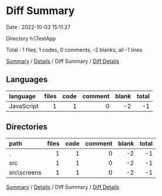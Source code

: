 # Diff Summary

Date : 2022-10-03 15:11:27

Directory h:\\TestApp

Total : 1 files,  1 codes, 0 comments, -2 blanks, all -1 lines

[Summary](results.md) / [Details](details.md) / Diff Summary / [Diff Details](diff-details.md)

## Languages
| language | files | code | comment | blank | total |
| :--- | ---: | ---: | ---: | ---: | ---: |
| JavaScript | 1 | 1 | 0 | -2 | -1 |

## Directories
| path | files | code | comment | blank | total |
| :--- | ---: | ---: | ---: | ---: | ---: |
| . | 1 | 1 | 0 | -2 | -1 |
| src | 1 | 1 | 0 | -2 | -1 |
| src\\screens | 1 | 1 | 0 | -2 | -1 |

[Summary](results.md) / [Details](details.md) / Diff Summary / [Diff Details](diff-details.md)